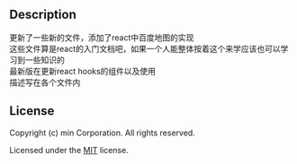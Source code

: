 ## Description
更新了一些新的文件，添加了react中百度地图的实现  
这些文件算是react的入门文档吧，如果一个人能整体按着这个来学应该也可以学习到一些知识的  
最新版在更新react hooks的组件以及使用  
描述写在各个文件内

## License

Copyright (c) min Corporation. All rights reserved.

Licensed under the [MIT](LICENSE.txt) license.
